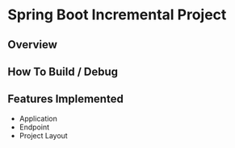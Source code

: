 # Spring Boot Incremental Project

## Overview

## How To Build / Debug

## Features Implemented
 
- Application
- Endpoint
- Project Layout

